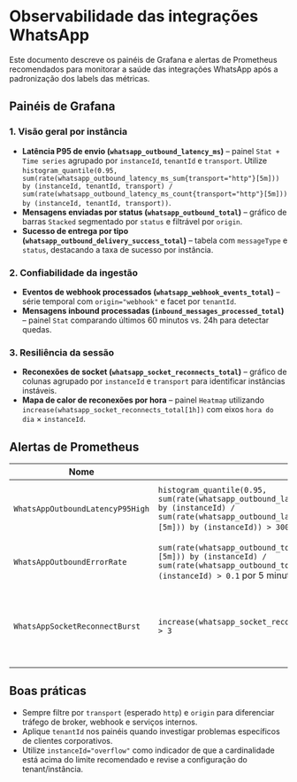 # Observabilidade das integrações WhatsApp

Este documento descreve os painéis de Grafana e alertas de Prometheus recomendados para monitorar a saúde das integrações WhatsApp após a padronização dos labels das métricas.

## Painéis de Grafana

### 1. Visão geral por instância

* **Latência P95 de envio (`whatsapp_outbound_latency_ms`)** – painel `Stat + Time series` agrupado por `instanceId`, `tenantId` e `transport`. Utilize `histogram_quantile(0.95, sum(rate(whatsapp_outbound_latency_ms_sum{transport="http"}[5m])) by (instanceId, tenantId, transport) / sum(rate(whatsapp_outbound_latency_ms_count{transport="http"}[5m])) by (instanceId, tenantId, transport))`.
* **Mensagens enviadas por status (`whatsapp_outbound_total`)** – gráfico de barras `Stacked` segmentado por `status` e filtrável por `origin`.
* **Sucesso de entrega por tipo (`whatsapp_outbound_delivery_success_total`)** – tabela com `messageType` e `status`, destacando a taxa de sucesso por instância.

### 2. Confiabilidade da ingestão

* **Eventos de webhook processados (`whatsapp_webhook_events_total`)** – série temporal com `origin="webhook"` e facet por `tenantId`.
* **Mensagens inbound processadas (`inbound_messages_processed_total`)** – painel `Stat` comparando últimos 60 minutos vs. 24h para detectar quedas.

### 3. Resiliência da sessão

* **Reconexões de socket (`whatsapp_socket_reconnects_total`)** – gráfico de colunas agrupado por `instanceId` e `transport` para identificar instâncias instáveis.
* **Mapa de calor de reconexões por hora** – painel `Heatmap` utilizando `increase(whatsapp_socket_reconnects_total[1h])` com eixos `hora do dia` × `instanceId`.

## Alertas de Prometheus

| Nome | Regra | Objetivo |
| ---- | ----- | -------- |
| `WhatsAppOutboundLatencyP95High` | `histogram_quantile(0.95, sum(rate(whatsapp_outbound_latency_ms_sum{transport="http"}[5m])) by (instanceId) / sum(rate(whatsapp_outbound_latency_ms_count{transport="http"}[5m])) by (instanceId)) > 3000` por 10 minutos | Disparar quando o P95 de envio ultrapassar 3 segundos. |
| `WhatsAppOutboundErrorRate` | `sum(rate(whatsapp_outbound_total{status!="SENT",transport="http"}[5m])) by (instanceId) / sum(rate(whatsapp_outbound_total{transport="http"}[5m])) by (instanceId) > 0.1` por 5 minutos | Detectar aumento de falhas acima de 10%. |
| `WhatsAppSocketReconnectBurst` | `increase(whatsapp_socket_reconnects_total{transport="http"}[15m]) > 3` | Indicar instâncias que estão reconectando excessivamente em um curto período. |

## Boas práticas

* Sempre filtre por `transport` (esperado `http`) e `origin` para diferenciar tráfego de broker, webhook e serviços internos.
* Aplique `tenantId` nos painéis quando investigar problemas específicos de clientes corporativos.
* Utilize `instanceId="overflow"` como indicador de que a cardinalidade está acima do limite recomendado e revise a configuração do tenant/instância.

